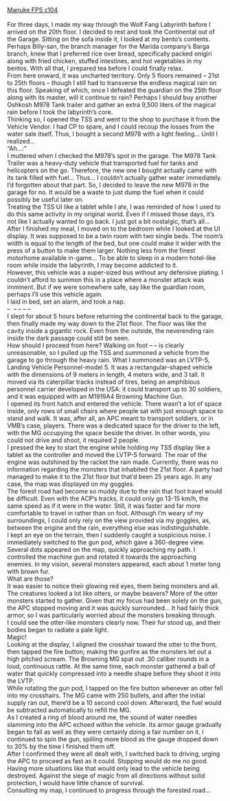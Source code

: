 [Manuke FPS c104](https://ashenfeather.wordpress.com/2020/09/27/fps-104/)
<br/><br/>
For three days, I made my way through the Wolf Fang Labyrinth before I arrived on the 20th floor. I decided to rest and took the Continental out of the Garage. Sitting on the sofa inside it, I looked at my bento’s contents. Perhaps Billy-san, the branch manager for the Marida company’s Barga branch, knew that I preferred rice over bread, specifically packed onigiri along with fried chicken, stuffed intestines, and hot vegetables in my bentos. With all that, I prepared tea before I could finally relax. <br/>
From here onward, it was uncharted territory. Only 5 floors remained – 21st to 25th floors – though I still had to transverse the endless magical rain on this floor. Speaking of which, once I defeated the guardian on the 25th floor along with its master, will it continue to rain? Perhaps I should buy another Oshkosh M978 Tank trailer and gather an extra 9,500 liters of the magical rain before I took the labyrinth’s core. <br/>
Thinking so, I opened the TSS and went to the shop to purchase it from the Vehicle Vendor. I had CP to spare, and I could recoup the losses from the water sale itself. Thus, I bought a second M978 with a light feeling… Until I realized… <br/>
“Ah…:”<br/>
I muttered when I checked the M978’s spot in the garage. The M978 Tank Trailer was a heavy-duty vehicle that transported fuel for tanks and helicopters on the go. Therefore, the new one I bought actually came with its tank filled with fuel… Thus… I couldn’t actually gather water immediately. I’d forgotten about that part. So, I decided to leave the new M978 in the garage for no. It would be a waste to just dump the fuel when it could possibly be useful later on.<br/>
Treating the TSS UI like a tablet while I ate, I was reminded of how I used to do this same activity in my original world. Even if I missed those days, it’s not like I actually wanted to go back. I just got a bit nostalgic, that’s all…<br/>
After I finished my meal, I moved on to the bedroom while I looked at the UI display. It was supposed to be a twin room with two single beds. The room’s width is equal to the length of the bed, but one could make it wider with the press of a button to make them larger. Nothing less from the finest motorhome available in-game… To be able to sleep in a modern hotel-like room while inside the labyrinth, I may become addicted to it. <br/>
However, this vehicle was a super-sized bus without any defensive plating. I couldn’t afford to summon this in a place where a monster attack was imminent. But if we were somewhere safe, say like the guardian room, perhaps I’ll use this vehicle again. <br/>
I laid in bed, set an alarm, and took a nap. <br/>
–  – – – – <br/>
I slept for about 5 hours before returning the continental back to the garage, then finally made my way down to the 21st floor. The floor was like the cavity inside a gigantic rock. Even from the outside, the neverending rain inside the dark passage could still be seen.<br/>
How should I proceed from here? Walking on foot – – is clearly unreasonable, so I pulled up the TSS and summoned a vehicle from the garage to go through the heavy rain. What I summoned was an LVTP-5, Landing Vehicle Personnel-model 5. It was a rectangular-shaped vehicle with the dimensions of 9 meters in length, 4 meters wide, and 3 tall. It moved via its caterpillar tracks instead of tires, being an amphibious personnel carrier developed in the USA: it could transport up to 30 soldiers, and it was equipped with an M1919A4 Browning Machine Gun. <br/>
I opened its front hatch and entered the vehicle. There wasn’t a lot of space inside, only rows of small chairs where people sat with just enough space to stand and walk. It was, after all, an APC meant to transport soldiers, or in VMB’s case, players. There was a dedicated space for the driver to the left, with the MG occupying the space beside the driver. In other words, you could not drive and shoot, it required 2 people. <br/>
I pressed the key to start the engine while holding my TSS display like a tablet as the controller and moved the LVTP-5 forward. The roar of the engine was outshined by the racket the rain made. Currently, there was no information regarding the monsters that inhabited the 21st floor. A party had managed to make it to the 21st floor but that’d been 25 years ago. In any case, the map was displayed on my goggles. <br/>
The forest road had become so muddy due to the rain that foot travel would be difficult. Even with the ACP’s tracks, it could only go 13-15 km/h, the same speed as if it were in the water. Still, it was faster and far more comfortable to travel in rather than on foot. Although I’m weary of my surroundings, I could only rely on the view provided via my goggles, as, between the engine and the rain, everything else was indistinguishable. <br/>
I kept an eye on the terrain, then I suddenly caught a suspicious noise. I immediately switched to the gun pod, which gave a 360-degree view. Several dots appeared on the map, quickly approaching my path. I controlled the machine gun and rotated it towards the approaching enemies. In my vision, several monsters appeared, each about 1 meter long with brown fur. <br/>
What are those?<br/>
It was easier to notice their glowing red eyes, them being monsters and all. The creatures looked a lot like otters, or maybe beavers? More of the otter monsters started to gather. Given that my focus had been solely on the gun, the APC stopped moving and it was quickly surrounded… It had fairly thick armor, so I was particularly worried about the monsters breaking through. <br/>
I could see the otter-like monsters clearly now. Their fur stood up, and their bodies began to radiate a pale light. <br/>
Magic!<br/>
Looking at the display, I aligned the crosshair toward the otter to the front, then tapped the fire button; making the gunfire as the monsters let out a high pitched scream. The Browning MG spat out .30 caliber rounds in a loud, continuous rattle. At the same time, each monster gathered a ball of water that quickly compressed into a needle shape before they shoot it into the LVTP. <br/>
While rotating the gun pod, I tapped on the fire button whenever an otter fell into my crosshairs. The MG came with 250 bullets, and after the initial supply ran out, there’d be a 10 second cool down. Afterward, the fuel would be subtracted automatically to refill the MG. <br/>
As I created a ring of blood around me, the sound of water needles slamming into the APC echoed within the vehicle. Its armor gauge gradually began to fall as well as they were certainly doing a fair number on it. I continued to spin the gun, spilling more blood as the gauge dropped down to 30% by the time I finished them off. <br/>
After I confirmed they were all dealt with, I switched back to driving, urging the APC to proceed as fast as it could. Stopping would do me no good. Having more situations like that would only lead to the vehicle being destroyed. Against the siege of magic from all directions without solid protection, I would have little chance of survival.<br/>
Consulting my map, I continued to progress through the forested road… <br/>
 